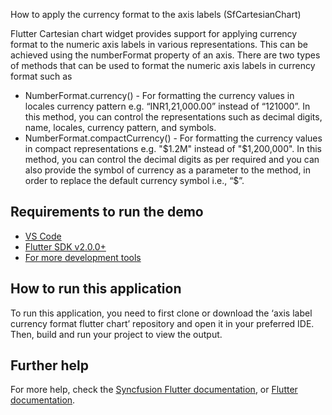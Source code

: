 How to apply the currency format to the axis labels (SfCartesianChart)

Flutter Cartesian chart widget provides support for applying currency format to the numeric axis labels in various representations. This can be achieved using the numberFormat property of an axis. There are two types of methods that can be used to format the numeric axis labels in currency format such as

* NumberFormat.currency() - For formatting the currency values in locales currency pattern e.g. “INR1,21,000.00” instead of “121000”. In this method, you can control the representations such as decimal digits, name, locales, currency pattern, and symbols.
* NumberFormat.compactCurrency() - For formatting the currency values in compact representations e.g. "$1.2M" instead of "$1,200,000". In this method, you can control the decimal digits as per required and you can also provide the symbol of currency as a parameter to the method, in order to replace the default currency symbol i.e., “$”.

## Requirements to run the demo
* [VS Code](https://code.visualstudio.com/download)
* [Flutter SDK v2.0.0+](https://flutter.dev/docs/development/tools/sdk/overview)
* [For more development tools](https://flutter.dev/docs/development/tools/devtools/overview)

## How to run this application
To run this application, you need to first clone or download the ‘axis label currency format flutter chart’ repository and open it in your preferred IDE. Then, build and run your project to view the output.

## Further help
For more help, check the [Syncfusion Flutter documentation](https://help.syncfusion.com/flutter/introduction/overview), or
 [Flutter documentation](https://flutter.dev/docs/get-started/install).
